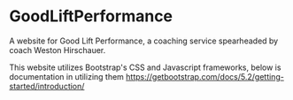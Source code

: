 # GoodLiftPerformance
A website for Good Lift Performance, a coaching service spearheaded by coach Weston Hirschauer.

This website utilizes Bootstrap's CSS and Javascript frameworks, below is documentation in utilizing them
https://getbootstrap.com/docs/5.2/getting-started/introduction/